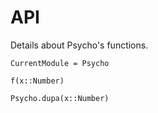 # API

Details about Psycho's functions.


```@meta
CurrentModule = Psycho
```

```@docs
f(x::Number)
```

```@docs
Psycho.dupa(x::Number)
```